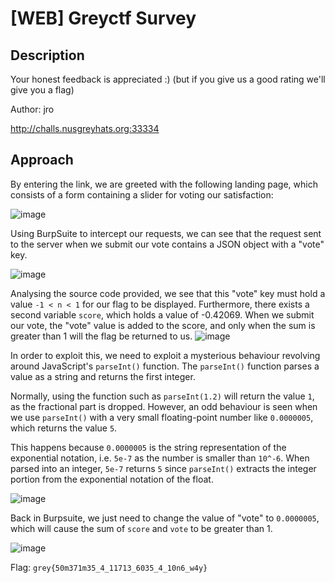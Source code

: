 # [WEB] Greyctf Survey
## Description
Your honest feedback is appreciated :) (but if you give us a good rating we'll give you a flag)

Author: jro

http://challs.nusgreyhats.org:33334

## Approach
By entering the link, we are greeted with the following landing page, which consists of a form containing a slider for voting our satisfaction:

![image](https://github.com/0necloud/CTF-Writeups/assets/60743000/77539f2c-02ad-4bfd-aa8c-5b02dcb24003)

Using BurpSuite to intercept our requests, we can see that the request sent to the server when we submit our vote contains a JSON object with a "vote" key.

![image](https://github.com/0necloud/CTF-Writeups/assets/60743000/24f69e9e-93f2-4384-9750-f10a33429b29)

Analysing the source code provided, we see that this "vote" key must hold a value `-1 < n < 1` for our flag to be displayed. Furthermore, there exists a second variable `score`, which holds a value of -0.42069.
When we submit our vote, the "vote" value is added to the score, and only when the sum is greater than 1 will the flag be returned to us.
![image](https://github.com/0necloud/CTF-Writeups/assets/60743000/36a9ef6c-3b8a-43bc-a505-a07812592336)

In order to exploit this, we need to exploit a mysterious behaviour revolving around JavaScript's `parseInt()` function.
The `parseInt()` function parses a value as a string and returns the first integer.

Normally, using the function such as `parseInt(1.2)` will return the value `1`, as the fractional part is dropped.
However, an odd behaviour is seen when we use `parseInt()` with a very small floating-point number like `0.0000005`, which returns the value `5`.

This happens because `0.0000005` is the string representation of the exponential notation, i.e. `5e-7` as the number is smaller than `10^-6`.
When parsed into an integer, `5e-7` returns `5` since `parseInt()` extracts the integer portion from the exponential notation of the float.

![image](https://github.com/0necloud/CTF-Writeups/assets/60743000/0463f946-affa-4164-b893-fe8f42df60fc)

Back in Burpsuite, we just need to change the value of "vote" to `0.0000005`, which will cause the sum of `score` and `vote` to be greater than 1.

![image](https://github.com/0necloud/CTF-Writeups/assets/60743000/b059ef24-f2de-4767-a1e9-c91b68cb465b)

Flag: `grey{50m371m35_4_11713_6035_4_10n6_w4y}`
